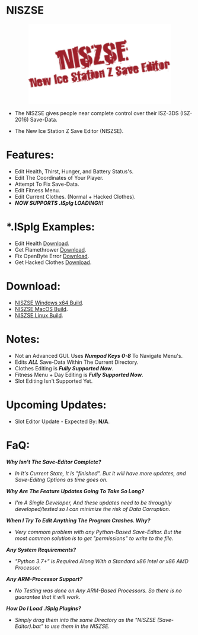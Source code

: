 # NISZSE

<p align="center">
    <img width="384" height="216" src="https://github.com/Cracko298/NISZSE/blob/main/saved_output.png" alt="NISZSE (New ISZ Save-Editor).">
</p>

- The NISZSE gives people near complete control over their ISZ-3DS (ISZ-2016) Save-Data.


- The New Ice Station Z Save Editor (NISZSE).

# Features:
- Edit Health, Thirst, Hunger, and Battery Status's.
- Edit The Coordinates of Your Player.
- Attempt To Fix Save-Data.
- Edit Fitness Menu.
- Edit Current Clothes. (Normal + Hacked Clothes).
- ***NOW SUPPORTS .ISplg LOADING!!!***

# *.ISplg Examples:
- Edit Health [Download](https://github.com/Cracko298/ISplg-Compiler/releases/download/v1.1/health.ISplg).
- Get Flamethrower [Download](https://github.com/Cracko298/ISplg-Compiler/releases/download/v1.1/flame.ISplg).
- Fix OpenByte Error [Download](https://github.com/Cracko298/ISplg-Compiler/releases/download/v1.1/error.ISplg).
- Get Hacked Clothes [Download](https://github.com/Cracko298/ISplg-Compiler/releases/download/v1.1/clothes.ISplg).

# Download:
- [NISZSE Windows x64 Build](https://github.com/Cracko298/NISZSE/blob/main/NISZSE%20(Windows).zip?raw=true).
- [NISZSE MacOS Build](https://github.com/Cracko298/NISZSE/blob/main/NISZSE%20(MacOS,%20Linux).zip?raw=true).
- [NISZSE Linux Build](https://github.com/Cracko298/NISZSE/blob/main/NISZSE%20(MacOS,%20Linux).zip?raw=true).

# Notes:
- Not an Advanced GUI. Uses ***Numpad Keys 0-8*** To Navigate Menu's.
- Edits ***ALL*** Save-Data Within The Current Directory.
- Clothes Editing is ***Fully Supported Now***.
- Fitness Menu + Day Editing is ***Fully Supported Now***.
- Slot Editing Isn't Supported Yet.

# Upcoming Updates:
- Slot Editor Update - Expected By: **N/A**.

# FaQ:
***Why Isn't The Save-Editor Complete?***

- *In It's Current State, It is "finished". But it will have more updates, and Save-Editng Options as time goes on.*

***Why Are The Feature Updates Going To Take So Long?***

- *I'm A Single Developer, And these updates need to be throughly developed/tested so I can minimize the risk of Data Corruption.*

***When I Try To Edit Anything The Program Crashes. Why?***

- *Very commom problem with any Python-Based Save-Editor. But the most common solution is to get "permissions" to write to the file.*

***Any System Requirements?***

- *"Python 3.7+" is Required Along With a Standard x86 Intel or x86 AMD Processor.*

***Any ARM-Processor Support?***

- *No Testing was done on Any ARM-Based Processors. So there is no guarantee that it will work.*

***How Do I Load .ISplg Plugins?***

- *Simply drag them into the same Directory as the "NISZSE (Save-Editor).bat" to use them in the NISZSE.*
